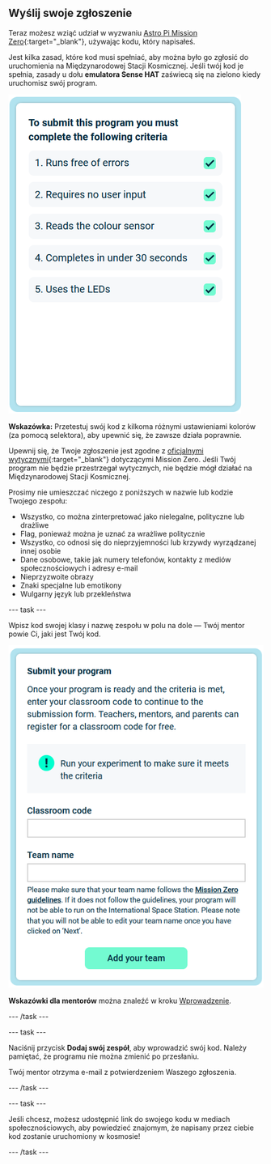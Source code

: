 ## Wyślij swoje zgłoszenie

Teraz możesz wziąć udział w wyzwaniu [Astro Pi Mission Zero](https://astro-pi.org/mission-zero){:target="_blank"}, używając kodu, który napisałeś.

Jest kilka zasad, które kod musi spełniać, aby można było go zgłosić do uruchomienia na Międzynarodowej Stacji Kosmicznej. Jeśli twój kod je spełnia, zasady u dołu **emulatora Sense HAT** zaświecą się na zielono kiedy uruchomisz swój program.

![Strona Mission Zero przedstawiająca kryteria przyjmowania zgłoszeń.](images/rules.png)

**Wskazówka:** Przetestuj swój kod z kilkoma różnymi ustawieniami kolorów (za pomocą selektora), aby upewnić się, że zawsze działa poprawnie.

Upewnij się, że Twoje zgłoszenie jest zgodne z [oficjalnymi wytycznymi](https://astro-pi.org/mission-zero/guidelines){:target="_blank"} dotyczącymi Mission Zero. Jeśli Twój program nie będzie przestrzegał wytycznych, nie będzie mógł działać na Międzynarodowej Stacji Kosmicznej.

Prosimy nie umieszczać niczego z poniższych w nazwie lub kodzie Twojego zespołu:

+ Wszystko, co można zinterpretować jako nielegalne, polityczne lub drażliwe
+ Flag, ponieważ można je uznać za wrażliwe politycznie
+ Wszystko, co odnosi się do nieprzyjemności lub krzywdy wyrządzanej innej osobie
+ Dane osobowe, takie jak numery telefonów, kontakty z mediów społecznościowych i adresy e-mail
+ Nieprzyzwoite obrazy
+ Znaki specjalne lub emotikony
+ Wulgarny język lub przekleństwa

--- task ---

Wpisz kod swojej klasy i nazwę zespołu w polu na dole — Twój mentor powie Ci, jaki jest Twój kod.

![Formularz zgłoszenia kodu zajęć i nazwy zespołu](images/submission.png)

**Wskazówki dla mentorów** można znaleźć w kroku [Wprowadzenie](https://projects.raspberrypi.org/pl-PL/projects/astro-pi-mission-zero/0).

--- /task ---

--- task ---

Naciśnij przycisk **Dodaj swój zespół**, aby wprowadzić swój kod. Należy pamiętać, że programu nie można zmienić po przesłaniu.

Twój mentor otrzyma e-mail z potwierdzeniem Waszego zgłoszenia.

--- /task ---

--- task ---

Jeśli chcesz, możesz udostępnić link do swojego kodu w mediach społecznościowych, aby powiedzieć znajomym, że napisany przez ciebie kod zostanie uruchomiony w kosmosie!

--- /task ---
